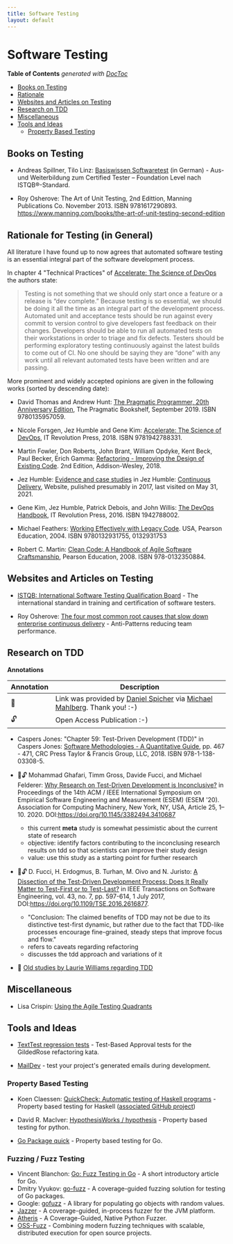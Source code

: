 ```yaml
---
title: Software Testing
layout: default
---
```


# Software Testing

<!-- START doctoc generated TOC please keep comment here to allow auto update -->
<!-- DON'T EDIT THIS SECTION, INSTEAD RE-RUN doctoc TO UPDATE -->
**Table of Contents**  *generated with [DocToc](https://github.com/thlorenz/doctoc)*

- [Books on Testing](#books-on-testing)
- [Rationale](#rationale)
- [Websites and Articles on Testing](#websites-and-articles-on-testing)
- [Research on TDD](#research-on-tdd)
- [Miscellaneous](#miscellaneous)
- [Tools and Ideas](#tools-and-ideas)
  - [Property Based Testing](#property-based-testing)

<!-- END doctoc generated TOC please keep comment here to allow auto update -->

## Books on Testing

* Andreas Spillner, Tilo Linz: [Basiswissen Softwaretest](https://www.google.de/books/edition/Basiswissen_Softwaretest/kl-bDwAAQBAJ?hl=de&gbpv=0) (in German) - Aus- und Weiterbildung zum Certified Tester – Foundation Level nach ISTQB®-Standard.

* Roy Osherove: The Art of Unit Testing, 2nd Edittion, Manning Publications Co. November 2013. ISBN 9781617290893. https://www.manning.com/books/the-art-of-unit-testing-second-edition

## Rationale for Testing (in General)

All literature I have found up to now agrees that automated software testing is an essential integral part of the software development process.

In chapter 4 "Technical Practices" of [Accelerate: The Science of DevOps](https://itrevolution.com/book/accelerate/) the authors state:

> Testing is not something that we should only start once a feature or a release is “dev complete.” Because testing is so essential, we should be doing it all the time as an integral part of the development process. Automated unit and acceptance tests should be run against every commit to version control to give developers fast feedback on their changes. Developers should be able to run all automated tests on their workstations in order to triage and fix defects. Testers should be performing exploratory testing continuously against the latest builds to come out of CI. No one should be saying they are “done” with any work until all relevant automated tests have been written and are passing.

More prominent and widely accepted opinions are given in the following works (sorted by descending date):

* David Thomas and Andrew Hunt: [The Pragmatic Programmer, 20th Anniversary Edition](https://pragprog.com/titles/tpp20/the-pragmatic-programmer-20th-anniversary-edition/), The Pragmatic Bookshelf, September 2019. ISBN 9780135957059.

* Nicole Forsgen, Jez Humble and Gene Kim: [Accelerate: The Science of DevOps](https://itrevolution.com/book/accelerate/), IT Revolution Press, 2018. ISBN 9781942788331.

* Martin Fowler, Don Roberts, John Brant, William Opdyke, Kent Beck, Paul Becker, Erich Gamma: [Refactoring - Improving the Design of Existing Code](https://www.google.de/books/edition/Refactoring/1MsETFPD3I0C?hl=de). 2nd Edition, Addison-Wesley, 2018.

* Jez Humble: [Evidence and case studies](https://continuousdelivery.com/evidence-case-studies/) in Jez Humble: [Continuous Delivery](https://continuousdelivery.com/), Website, pulished presumably in 2017, last visited on May 31, 2021.

* Gene Kim, Jez Humble, Patrick Debois, and John Willis: [The DevOps Handbook](https://itrevolution.com/the-devops-handbook/), IT Revolution Press, 2016. ISBN 1942788002.

* Michael Feathers: [Working Effectively with Legacy Code](https://www.google.de/books/edition/Working_Effectively_with_Legacy_Code/fB6s_Z6g0gIC?hl=de&gbpv=0). USA, Pearson Education, 2004. ISBN 9780132931755, 0132931753

* Robert C. Martin: [Clean Code: A Handbook of Agile Software Craftsmanship](https://www.google.de/books/edition/Clean_Code/_i6bDeoCQzsC?hl=de&gbpv=0), Pearson Education, 2008. ISBN 978-0132350884.

## Websites and Articles on Testing

* [ISTQB: International Software Testing Qualification Board](https://www.istqb.org/) - The international standard in training and certification of software testers.

* Roy Osherove: [The four most common root causes that slow down enterprise continuous delivery](https://pipelinedriven.org/article/the-four-most-common-root-causes-that-slow-down-enterprise-continuous-delivery) - Anti-Patterns reducing team performance.

## Research on TDD

**Annotations**

| Annotation | Description |
| ---------- | ----------- |
| 🤝 | Link was provided by [Daniel Spicher](https://twitter.com/dsp_de) via [Michael Mahlberg](https://twitter.com/MMahlberg). Thank you! :-) |
| 🔓 | Open Access Publication :-) |

* Caspers Jones: "Chapter 59: Test-Driven Development (TDD)" in Caspers Jones: [Software Methodologies - A Quantitative Guide](https://www.routledge.com/Software-Methodologies-A-Quantitative-Guide/Jones/p/book/9781138033085), pp. 467 - 471, CRC Press Taylor & Francis Group, LLC, 2018. ISBN 978-1-138-03308-5.

* 🤝🔓 Mohammad Ghafari, Timm Gross, Davide Fucci, and Michael Felderer: [Why Research on Test-Driven Development is Inconclusive?](https://arxiv.org/abs/2007.09863) in Proceedings of the 14th ACM / IEEE International Symposium on Empirical Software Engineering and Measurement (ESEM) (ESEM '20). Association for Computing Machinery, New York, NY, USA, Article 25, 1–10. 2020. DOI:https://doi.org/10.1145/3382494.3410687

  * this current **meta** study is somewhat pessimistic about the current state of research
  * objective: identify factors contributing to the inconclusing research results on tdd so that scientists can improve their study design
  * value: use this study as a starting point for further research
    
* 🤝🔓 D. Fucci, H. Erdogmus, B. Turhan, M. Oivo and N. Juristo: [A Dissection of the Test-Driven Development Process: Does It Really Matter to Test-First or to Test-Last?](https://arxiv.org/abs/1611.05994) in IEEE Transactions on Software
Engineering, vol. 43, no. 7, pp. 597-614, 1 July 2017, DOI:https://doi.org/10.1109/TSE.2016.2616877.

  * "Conclusion: The claimed benefits of TDD may not be due to its distinctive test-first dynamic, but rather due to the fact that TDD-like processes encourage fine-grained, steady steps that improve focus and flow."
  * refers to caveats regarding refactoring
  * discusses the tdd approach and variations of it

* 🤝 [Old studies by Laurie Williams regarding TDD](https://scholar.google.com/scholar?q=Laurie+Williams+test)

## Miscellaneous

* Lisa Crispin: [Using the Agile Testing Quadrants](https://lisacrispin.com/2011/11/08/using-the-agile-testing-quadrants/)

## Tools and Ideas

- [TextTest regression tests](https://github.com/emilybache/GildedRose-Refactoring-Kata/tree/main/texttests) - Test-Based Approval tests for the GildedRose refactoring kata.

- [MailDev](https://github.com/maildev/maildev) - test your project's generated emails during development.

### Property Based Testing

* Koen Claessen: [QuickCheck: Automatic testing of Haskell programs](https://hackage.haskell.org/package/QuickCheck) - Property based testing for Haskell ([associated GitHub project](https://github.com/nick8325/quickcheck))

* David R. MacIver: [HypothesisWorks / hypothesis](https://github.com/HypothesisWorks/hypothesis/tree/master/hypothesis-python) - Property based testing for python.

* [Go Package quick](https://golang.org/pkg/testing/quick/) - Property based testing for Go.

### Fuzzing / Fuzz Testing

* Vincent Blanchon: [Go: Fuzz Testing in Go](https://medium.com/a-journey-with-go/go-fuzz-testing-in-go-deb36abc971f) - A short introductory article for Go.
* Dmitry Vyukov: [go-fuzz](https://github.com/dvyukov/go-fuzz) - A coverage-guided fuzzing solution for testing of Go packages.
* Google: [gofuzz](https://github.com/google/gofuzz) - A library for populating go objects with random values.
* [Jazzer](https://github.com/CodeIntelligenceTesting/jazzer) - A coverage-guided, in-process fuzzer for the JVM platform.
* [Atheris](https://github.com/google/atheris) - A Coverage-Guided, Native Python Fuzzer.
* [OSS-Fuzz](https://google.github.io/oss-fuzz/) - Combining modern fuzzing techniques with scalable, distributed execution for open source projects.
